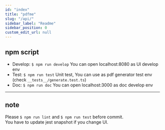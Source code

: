 ```yaml
---
id: "index"
title: "pdfme"
slug: "/api/"
sidebar_label: "Readme"
sidebar_position: 0
custom_edit_url: null
---
```


## npm script

- Develop: `$ npm run develop` You can open localhost:8080 as UI develop env
- Test:  `$ npm run test` Unit test, You can use as pdf generator test env (check  `__tests__/generate.test.ts`)
- Doc: `$ npm run doc` You can open localhost:3000 as doc develop env

---

## note

Please `$ npm run lint` and `$ npm run test` before commit.  
You have to update jest snapshot if you change UI.
